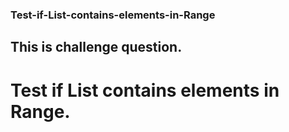 ### Test-if-List-contains-elements-in-Range
## This is challenge question.
# Test if List contains elements in Range.
